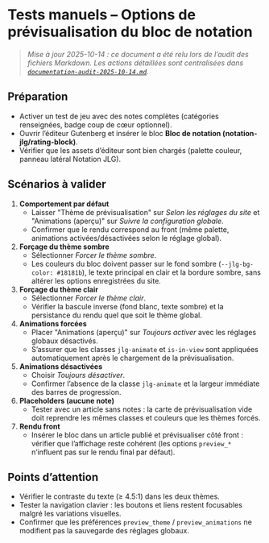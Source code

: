 # Tests manuels – Options de prévisualisation du bloc de notation

> _Mise à jour 2025-10-14 : ce document a été relu lors de l’audit des fichiers Markdown. Les actions détaillées sont centralisées dans [`documentation-audit-2025-10-14.md`](documentation-audit-2025-10-14.md)._

## Préparation
- Activer un test de jeu avec des notes complètes (catégories renseignées, badge coup de cœur optionnel).
- Ouvrir l’éditeur Gutenberg et insérer le bloc **Bloc de notation (notation-jlg/rating-block)**.
- Vérifier que les assets d’éditeur sont bien chargés (palette couleur, panneau latéral Notation JLG).

## Scénarios à valider
1. **Comportement par défaut**  
   - Laisser "Thème de prévisualisation" sur *Selon les réglages du site* et "Animations (aperçu)" sur *Suivre la configuration globale*.  
   - Confirmer que le rendu correspond au front (même palette, animations activées/désactivées selon le réglage global).
2. **Forçage du thème sombre**  
   - Sélectionner *Forcer le thème sombre*.  
   - Les couleurs du bloc doivent passer sur le fond sombre (`--jlg-bg-color: #18181b`), le texte principal en clair et la bordure sombre, sans altérer les options enregistrées du site.
3. **Forçage du thème clair**  
   - Sélectionner *Forcer le thème clair*.  
   - Vérifier la bascule inverse (fond blanc, texte sombre) et la persistance du rendu quel que soit le thème global.
4. **Animations forcées**  
   - Placer "Animations (aperçu)" sur *Toujours activer* avec les réglages globaux désactivés.  
   - S’assurer que les classes `jlg-animate` et `is-in-view` sont appliquées automatiquement après le chargement de la prévisualisation.
5. **Animations désactivées**  
   - Choisir *Toujours désactiver*.  
   - Confirmer l’absence de la classe `jlg-animate` et la largeur immédiate des barres de progression.
6. **Placeholders (aucune note)**  
   - Tester avec un article sans notes : la carte de prévisualisation vide doit reprendre les mêmes classes et couleurs que les thèmes forcés.
7. **Rendu front**  
   - Insérer le bloc dans un article publié et prévisualiser côté front : vérifier que l’affichage reste cohérent (les options `preview_*` n’influent pas sur le rendu final par défaut).

## Points d’attention
- Vérifier le contraste du texte (≥ 4.5:1) dans les deux thèmes.
- Tester la navigation clavier : les boutons et liens restent focusables malgré les variations visuelles.
- Confirmer que les préférences `preview_theme` / `preview_animations` ne modifient pas la sauvegarde des réglages globaux.
